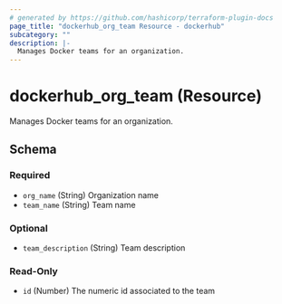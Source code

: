 ```yaml
---
# generated by https://github.com/hashicorp/terraform-plugin-docs
page_title: "dockerhub_org_team Resource - dockerhub"
subcategory: ""
description: |-
  Manages Docker teams for an organization.
---
```


# dockerhub_org_team (Resource)

Manages Docker teams for an organization.



<!-- schema generated by tfplugindocs -->
## Schema

### Required

- `org_name` (String) Organization name
- `team_name` (String) Team name

### Optional

- `team_description` (String) Team description

### Read-Only

- `id` (Number) The numeric id associated to the team
